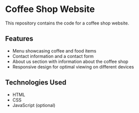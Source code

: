 # Coffee Shop Website

This repository contains the code for a coffee shop website.

## Features

* Menu showcasing coffee and food items
* Contact information and a contact form
* About us section with information about the coffee shop
* Responsive design for optimal viewing on different devices

## Technologies Used

* HTML
* CSS
* JavaScript (optional)